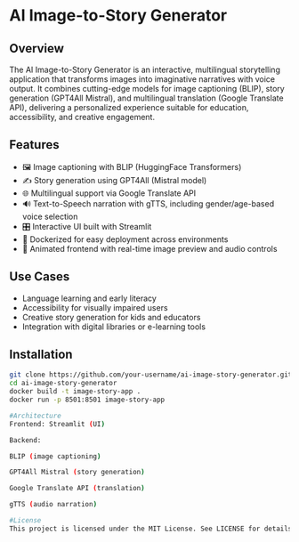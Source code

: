 # AI Image-to-Story Generator

## Overview
The AI Image-to-Story Generator is an interactive, multilingual storytelling application that transforms images into imaginative narratives with voice output. It combines cutting-edge models for image captioning (BLIP), story generation (GPT4All Mistral), and multilingual translation (Google Translate API), delivering a personalized experience suitable for education, accessibility, and creative engagement.

## Features
- 🖼️ Image captioning with BLIP (HuggingFace Transformers)
- ✍️ Story generation using GPT4All (Mistral model)
- 🌐 Multilingual support via Google Translate API
- 🔊 Text-to-Speech narration with gTTS, including gender/age-based voice selection
- 🎛️ Interactive UI built with Streamlit
- 🐳 Dockerized for easy deployment across environments
- 🎨 Animated frontend with real-time image preview and audio controls

## Use Cases
- Language learning and early literacy
- Accessibility for visually impaired users
- Creative story generation for kids and educators
- Integration with digital libraries or e-learning tools

## Installation

```bash
git clone https://github.com/your-username/ai-image-story-generator.git
cd ai-image-story-generator
docker build -t image-story-app .
docker run -p 8501:8501 image-story-app

#Architecture
Frontend: Streamlit (UI)

Backend:

BLIP (image captioning)

GPT4All Mistral (story generation)

Google Translate API (translation)

gTTS (audio narration)

#License
This project is licensed under the MIT License. See LICENSE for details.
